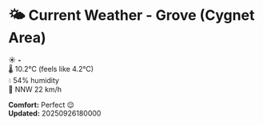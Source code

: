 # 🌤️ Current Weather - Grove (Cygnet Area)

☀️ **-**  
🌡️ 10.2°C (feels like 4.2°C)  
💧 54% humidity  
💨 NNW 22 km/h  

**Comfort:** Perfect 😌  
**Updated:** 20250926180000
